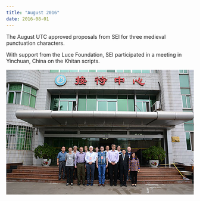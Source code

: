 ```yaml
---
title: "August 2016"
date: 2016-08-01
---
```


The August UTC approved proposals from SEI for three medieval punctuation characters.
 
With support from the Luce Foundation, SEI participated in a meeting in Yinchuan, China on the Khitan scripts.

![Photo from Yinchuan, China](/static/img/yinchuan.jpg)